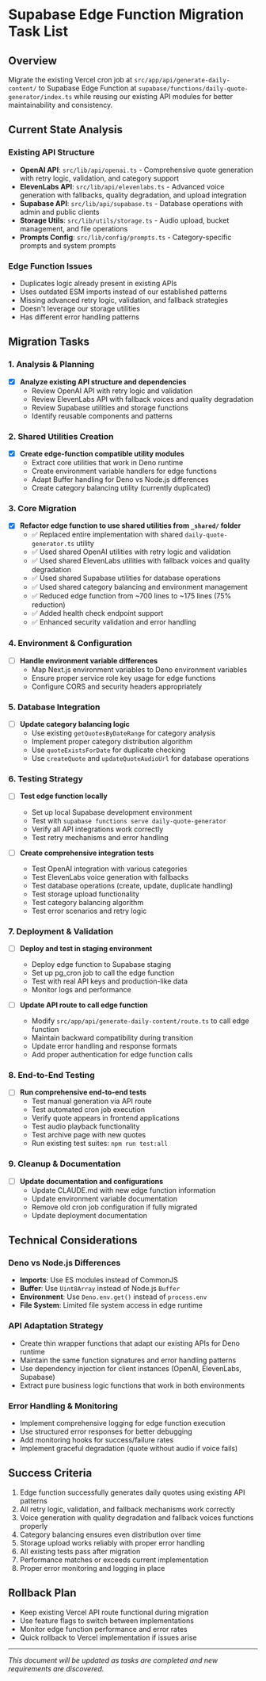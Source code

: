 # Supabase Edge Function Migration Task List

## Overview

Migrate the existing Vercel cron job at `src/app/api/generate-daily-content/` to Supabase Edge Function at `supabase/functions/daily-quote-generator/index.ts` while reusing our existing API modules for better maintainability and consistency.

## Current State Analysis

### Existing API Structure
- **OpenAI API**: `src/lib/api/openai.ts` - Comprehensive quote generation with retry logic, validation, and category support
- **ElevenLabs API**: `src/lib/api/elevenlabs.ts` - Advanced voice generation with fallbacks, quality degradation, and upload integration
- **Supabase API**: `src/lib/api/supabase.ts` - Database operations with admin and public clients
- **Storage Utils**: `src/lib/utils/storage.ts` - Audio upload, bucket management, and file operations
- **Prompts Config**: `src/lib/config/prompts.ts` - Category-specific prompts and system prompts

### Edge Function Issues
- Duplicates logic already present in existing APIs
- Uses outdated ESM imports instead of our established patterns
- Missing advanced retry logic, validation, and fallback strategies
- Doesn't leverage our storage utilities
- Has different error handling patterns

## Migration Tasks

### 1. Analysis & Planning
- [x] **Analyze existing API structure and dependencies**
  - Review OpenAI API with retry logic and validation
  - Review ElevenLabs API with fallback voices and quality degradation
  - Review Supabase utilities and storage functions
  - Identify reusable components and patterns

### 2. Shared Utilities Creation
- [x] **Create edge-function compatible utility modules**
  - Extract core utilities that work in Deno runtime
  - Create environment variable handlers for edge functions
  - Adapt Buffer handling for Deno vs Node.js differences
  - Create category balancing utility (currently duplicated)

### 3. Core Migration
- [x] **Refactor edge function to use shared utilities from `_shared/` folder**
  - ✅ Replaced entire implementation with shared `daily-quote-generator.ts` utility
  - ✅ Used shared OpenAI utilities with retry logic and validation
  - ✅ Used shared ElevenLabs utilities with fallback voices and quality degradation
  - ✅ Used shared Supabase utilities for database operations
  - ✅ Used shared category balancing and environment management
  - ✅ Reduced edge function from ~700 lines to ~175 lines (75% reduction)
  - ✅ Added health check endpoint support
  - ✅ Enhanced security validation and error handling

### 4. Environment & Configuration
- [ ] **Handle environment variable differences**
  - Map Next.js environment variables to Deno environment variables
  - Ensure proper service role key usage for edge functions
  - Configure CORS and security headers appropriately

### 5. Database Integration
- [ ] **Update category balancing logic**
  - Use existing `getQuotesByDateRange` for category analysis
  - Implement proper category distribution algorithm
  - Use `quoteExistsForDate` for duplicate checking
  - Use `createQuote` and `updateQuoteAudioUrl` for database operations

### 6. Testing Strategy
- [ ] **Test edge function locally**
  - Set up local Supabase development environment
  - Test with `supabase functions serve daily-quote-generator`
  - Verify all API integrations work correctly
  - Test retry mechanisms and error handling

- [ ] **Create comprehensive integration tests**
  - Test OpenAI integration with various categories
  - Test ElevenLabs voice generation with fallbacks
  - Test database operations (create, update, duplicate handling)
  - Test storage upload functionality
  - Test category balancing algorithm
  - Test error scenarios and retry logic

### 7. Deployment & Validation
- [ ] **Deploy and test in staging environment**
  - Deploy edge function to Supabase staging
  - Set up pg_cron job to call the edge function
  - Test with real API keys and production-like data
  - Monitor logs and performance

- [ ] **Update API route to call edge function**
  - Modify `src/app/api/generate-daily-content/route.ts` to call edge function
  - Maintain backward compatibility during transition
  - Update error handling and response formats
  - Add proper authentication for edge function calls

### 8. End-to-End Testing
- [ ] **Run comprehensive end-to-end tests**
  - Test manual generation via API route
  - Test automated cron job execution
  - Verify quote appears in frontend applications
  - Test audio playback functionality
  - Test archive page with new quotes
  - Run existing test suites: `npm run test:all`

### 9. Cleanup & Documentation
- [ ] **Update documentation and configurations**
  - Update CLAUDE.md with new edge function information
  - Update environment variable documentation
  - Remove old cron job configuration if fully migrated
  - Update deployment documentation

## Technical Considerations

### Deno vs Node.js Differences
- **Imports**: Use ES modules instead of CommonJS
- **Buffer**: Use `Uint8Array` instead of Node.js `Buffer`
- **Environment**: Use `Deno.env.get()` instead of `process.env`
- **File System**: Limited file system access in edge runtime

### API Adaptation Strategy
- Create thin wrapper functions that adapt our existing APIs for Deno runtime
- Maintain the same function signatures and error handling patterns
- Use dependency injection for client instances (OpenAI, ElevenLabs, Supabase)
- Extract pure business logic functions that work in both environments

### Error Handling & Monitoring
- Implement comprehensive logging for edge function execution
- Use structured error responses for better debugging
- Add monitoring hooks for success/failure rates
- Implement graceful degradation (quote without audio if voice fails)

## Success Criteria
1. Edge function successfully generates daily quotes using existing API patterns
2. All retry logic, validation, and fallback mechanisms work correctly
3. Voice generation with quality degradation and fallback voices functions properly
4. Category balancing ensures even distribution over time
5. Storage upload works reliably with proper error handling
6. All existing tests pass after migration
7. Performance matches or exceeds current implementation
8. Proper error monitoring and logging in place

## Rollback Plan
- Keep existing Vercel API route functional during migration
- Use feature flags to switch between implementations
- Monitor edge function performance and error rates
- Quick rollback to Vercel implementation if issues arise

---

*This document will be updated as tasks are completed and new requirements are discovered.*